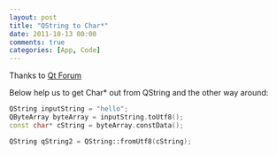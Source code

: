 ```yaml
---
layout: post
title: "QString to Char*"
date: 2011-10-13 00:00
comments: true
categories: [App, Code]
---
```

Thanks to [Qt Forum](http://developer.qt.nokia.com/faq/answer/how_can_i_convert_a_qstring_to_char_and_vice_versa)

Below help us to get Char* out from QString and the other way around:

``` c++ Convert QString to Char*
QString inputString = "hello";
QByteArray byteArray = inputString.toUtf8();
const char* cString = byteArray.constData();
```

``` c++ Convert Char* to QString
QString qString2 = QString::fromUtf8(cString);
```
